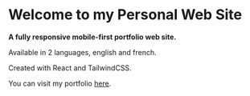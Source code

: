 # Welcome to my Personal Web Site

**A fully responsive mobile-first portfolio web site.**

Available in 2 languages, english and french.

Created with React and TailwindCSS.

You can visit my portfolio [here](https://dnlk.dev). 